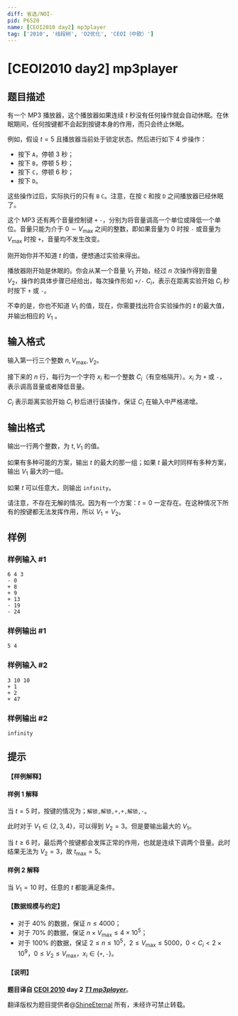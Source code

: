 ```yaml
---
diff: 省选/NOI-
pid: P6520
name: [CEOI2010 day2] mp3player
tag: ['2010', '线段树', 'O2优化', 'CEOI（中欧）']
---
```

# [CEOI2010 day2] mp3player
## 题目描述

有一个 MP3 播放器，这个播放器如果连续 $t$ 秒没有任何操作就会自动休眠。在休眠期间，任何按键都不会起到按键本身的作用，而只会终止休眠。

例如，假设 $t=5$ 且播放器当前处于锁定状态。然后进行如下 $4$ 步操作：

- 按下 `A`，停顿 $3$ 秒；
- 按下 `B`，停顿 $5$ 秒；
- 按下 `C`，停顿 $6$ 秒；
- 按下 `D`。

这些操作过后，实际执行的只有 `B` `C`。注意，在按 `C` 和按 `D` 之间播放器已经休眠了。

这个 MP3 还有两个音量控制键 `+` `-`，分别为将音量调高一个单位或降低一个单位。音量只能为介于 $0\sim V_{\max}$ 之间的整数，即如果音量为 $0$ 时按 `-` 或音量为 $V_{\max}$ 时按 `+`，音量均不发生改变。

刚开始你并不知道 $t$ 的值，便想通过实验来得出。

播放器刚开始是休眠的。你会从某一个音量 $V_1$ 开始，经过 $n$ 次操作得到音量 $V_2$，操作的具体步骤已经给出，每次操作形如 `+/-` $C_i$，表示在距离实验开始 $C_i$ 秒时按下 `+` 或 `-`。

不幸的是，你也不知道 $V_1$ 的值，现在，你需要找出符合实验操作的 $t$ 的最大值，并输出相应的 $V_1$ 。


## 输入格式

输入第一行三个整数 $n,V_{\max},V_2$。

接下来的 $n$ 行，每行为一个字符 $x_i$ 和一个整数 $C_i$（有空格隔开）。$x_i$ 为 `+` 或 `-`，表示调高音量或者降低音量。

$C_i$ 表示距离实验开始 $C_i$ 秒后进行该操作，保证 $C_i$ 在输入中严格递增。
## 输出格式

输出一行两个整数，为 $t,V_1$ 的值。

如果有多种可能的方案，输出 $t$ 的最大的那一组；如果 $t$ 最大时同样有多种方案，输出 $V_1$ 最大的一组。

如果 $t$ 可以任意大，则输出 `infinity`。

请注意，不存在无解的情况。因为有一个方案：$t=0$ 一定存在。在这种情况下所有的按键都无法发挥作用，所以 $V_1=V_2$。
## 样例

### 样例输入 #1
```
6 4 3
- 0
+ 8
+ 9
+ 13
- 19
- 24
```
### 样例输出 #1
```
5 4
```
### 样例输入 #2
```
3 10 10
+ 1
+ 2
+ 47
```
### 样例输出 #2
```
infinity
```
## 提示

#### 【样例解释】

#### 样例 1 解释

当 $t=5$ 时，按键的情况为；`解锁,解锁,+,+,解锁,-`。

此时对于 $V_1\in \{2,3,4\}$，可以得到 $V_2=3$。但是要输出最大的 $V_1$。

当 $t\geq 6$ 时，最后两个按键都会发挥正常的作用，也就是连续下调两个音量。此时结果无法为 $V_2=3$，故 $t_{\max}=5$。 

#### 样例 2 解释

当 $V_1=10$ 时，任意的 $t$ 都能满足条件。

#### 【数据规模与约定】

- 对于 $40\%$ 的数据，保证 $n\le 4000$；
- 对于 $70\%$ 的数据，保证 $n\times V_{\max}\le 4\times 10^5$；
- 对于 $100\%$ 的数据，保证 $2\le n\le 10^5$，$2\le V_{\max}\le 5000$，$0<C_i<2\times 10^9$，$0\le V_2\le V_{\max}$，$x_i\in\{\texttt{+}, \texttt{-}
\}$。


#### 【说明】

**题目译自 [CEOI 2010](http://ceoi2010.ics.upjs.sk/Contest/Tasks) day 2 *[T1 mp3player](https://people.ksp.sk/~misof/ceoi2010/mp3-eng.pdf)***。

翻译版权为题目提供者@[ShineEternal](https://www.luogu.com.cn/user/45475) 所有，未经许可禁止转载。


